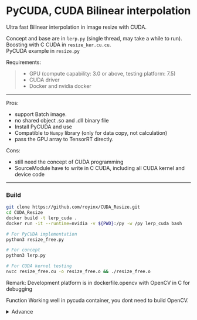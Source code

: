 
# PyCUDA, CUDA Bilinear interpolation

Ultra fast Bilinear interpolation in image resize with CUDA.


Concept and base are in `lerp.py` (single thread, may take a while to run). <br/>
Boosting with C CUDA in `resize_ker.cu.cu`. <br/>
PyCUDA example in `resize.py`<br/>


Requirements:
>- GPU (compute capability: 3.0 or above, testing platform: 7.5)
>- CUDA driver
>- Docker and nvidia docker
---
Pros:
- support Batch image.
- no shared object .so and .dll binary file
- Install PyCUDA and use
- Compatible to `Numpy` library (only for data copy, not calculation)
- pass the GPU array to TensorRT directly. 

Cons:
- still need the concept of CUDA programming
- SourceModule have to write in C CUDA, including all CUDA kernel and device code

---
### Build 

```bash
git clone https://github.com/royinx/CUDA_Resize.git 
cd CUDA_Resize
docker build -t lerp_cuda .
docker run -it --runtime=nvidia -v ${PWD}:/py -w /py lerp_cuda bash 

# For PyCUDA implementation
python3 resize_free.py

# For concept
python3 lerp.py

# For CUDA kernel testing
nvcc resize_free.cu -o resize_free.o && ./resize_free.o

```
Remark: Development platform is in dockerfile.opencv with OpenCV in C for debugging

Function Working well in pycuda container, you dont need to build OpenCV.


<details><summary> Advance </summary>
```bash
docker run -it --privileged --runtime=nvidia -p 20072:22 -v ${PWD}:/py -w /py lerp_cuda bash 
sh -c 'echo 1 >/proc/sys/kernel/perf_event_paranoid'
nvcc resize_free.cu -o resize_free.o
nsys profile ./resize_free.o

ncu -o metrics /bin/python3 resize_free.py  > profile_log
ncu -o metrics /bin/python3 resize_free.py
```